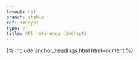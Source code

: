 ```yaml
---
layout: ref
branch: stable
ref: dmCrypt
type: c
title: API reference (dmCrypt)
---
```

{% include anchor_headings.html html=content %}